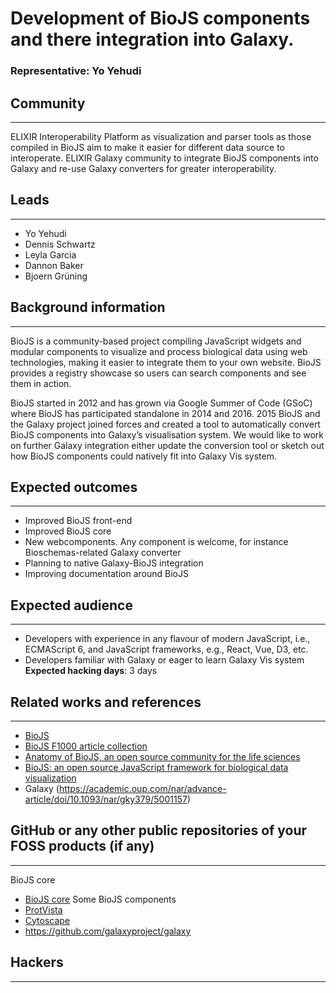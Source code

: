 # Development of BioJS components and there integration into Galaxy.

### Representative: Yo Yehudi

## Community
---

ELIXIR Interoperability Platform as visualization and parser tools as those compiled in BioJS aim to make it easier for different data source to interoperate. ELIXIR Galaxy community to integrate BioJS components into Galaxy and re-use Galaxy converters for greater interoperability.

## Leads
---
- Yo Yehudi 
- Dennis Schwartz 
- Leyla Garcia 
- Dannon Baker 
- Bjoern Grüning 

## Background information
---
BioJS is a community-based project compiling JavaScript widgets and modular components to visualize and process biological data using web technologies, making it easier to integrate them to your own website. BioJS provides a registry showcase so users can search components and see them in action. 

BioJS started in 2012 and has grown via Google Summer of Code (GSoC) where BioJS has participated standalone in 2014 and 2016. 2015 BioJS and the Galaxy project joined forces and created a tool to automatically convert BioJS components into Galaxy’s visualisation system. We would like to work on further Galaxy integration either update the conversion tool or sketch out how BioJS components could natively fit into Galaxy Vis system.


## Expected outcomes
---

- Improved BioJS front-end
- Improved BioJS core
- New webcomponents. Any component is welcome, for instance
Bioschemas-related
Galaxy converter
- Planning to native Galaxy-BioJS integration
- Improving documentation around BioJS


## Expected audience
---

- Developers with experience in any flavour of modern JavaScript, i.e., ECMAScript 6, and JavaScript frameworks, e.g., React, Vue, D3, etc.
- Developers familiar with Galaxy or eager to learn Galaxy Vis system
**Expected hacking days**: 3 days

## Related works and references
---

- [BioJS](https://biojs.net/) 
- [BioJS F1000 article collection](https://f1000research.com/collections/BioJS) 
- [Anatomy of BioJS, an open source community for the life sciences](https://www.ncbi.nlm.nih.gov/pmc/articles/PMC4495654/)
- [BioJS: an open source JavaScript framework for biological data visualization](https://www.ncbi.nlm.nih.gov/pubmed/23435069)
- Galaxy (https://academic.oup.com/nar/advance-article/doi/10.1093/nar/gky379/5001157)

## GitHub or any other public repositories of your FOSS products (if any)
---

BioJS core
- [BioJS core](https://github.com/biojs/biojs)
Some BioJS components
- [ProtVista](https://github.com/ebi-uniprot/ProtVista)
- [Cytoscape](https://github.com/cytoscape/cytoscape.js)
- https://github.com/galaxyproject/galaxy

## Hackers
---

